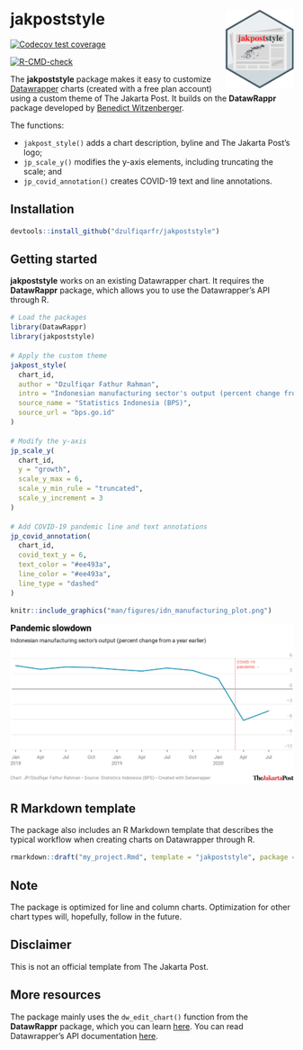 
<!-- README.md is generated from README.Rmd. Please edit that file -->

# jakpoststyle <img src="man/figures/jakpoststyle_logo.png" align="right" height="140"/>

<!-- badges: start -->

[![Codecov test
coverage](https://codecov.io/gh/dzulfiqarfr/jakpoststyle/branch/main/graph/badge.svg)](https://codecov.io/gh/dzulfiqarfr/jakpoststyle?branch=main)

[![R-CMD-check](https://github.com/dzulfiqarfr/jakpoststyle/workflows/R-CMD-check/badge.svg)](https://github.com/dzulfiqarfr/jakpoststyle/actions)
<!-- badges: end -->

The **jakpoststyle** package makes it easy to customize
[Datawrapper](https://www.datawrapper.de/) charts (created with a free
plan account) using a custom theme of The Jakarta Post. It builds on the
**DatawRappr** package developed by [Benedict
Witzenberger](https://github.com/munichrocker).

The functions:

-   `jakpost_style()` adds a chart description, byline and The Jakarta
    Post’s logo;  
-   `jp_scale_y()` modifies the y-axis elements, including truncating
    the scale; and  
-   `jp_covid_annotation()` creates COVID-19 text and line annotations.

## Installation

``` r
devtools::install_github("dzulfiqarfr/jakpoststyle")
```

## Getting started

**jakpoststyle** works on an existing Datawrapper chart. It requires the
**DatawRappr** package, which allows you to use the Datawrapper’s API
through R.

``` r
# Load the packages
library(DatawRappr)
library(jakpoststyle)

# Apply the custom theme
jakpost_style(
  chart_id,
  author = "Dzulfiqar Fathur Rahman",
  intro = "Indonesian manufacturing sector's output (percent change from a year earlier)",
  source_name = "Statistics Indonesia (BPS)",
  source_url = "bps.go.id"
)

# Modify the y-axis
jp_scale_y(
  chart_id,
  y = "growth",
  scale_y_max = 6,
  scale_y_min_rule = "truncated",
  scale_y_increment = 3
)

# Add COVID-19 pandemic line and text annotations
jp_covid_annotation(
  chart_id,
  covid_text_y = 6,
  text_color = "#ee493a",
  line_color = "#ee493a",
  line_type = "dashed"
)
```

``` r
knitr::include_graphics("man/figures/idn_manufacturing_plot.png")
```

<img src="man/figures/idn_manufacturing_plot.png" width="1400" style="display: block; margin: auto;" />

## R Markdown template

The package also includes an R Markdown template that describes the
typical workflow when creating charts on Datawrapper through R.

``` r
rmarkdown::draft("my_project.Rmd", template = "jakpoststyle", package = "jakpoststyle")
```

## Note

The package is optimized for line and column charts. Optimization for
other chart types will, hopefully, follow in the future.

## Disclaimer

This is not an official template from The Jakarta Post.

## More resources

The package mainly uses the `dw_edit_chart()` function from the
**DatawRappr** package, which you can learn
[here](https://munichrocker.github.io/DatawRappr/reference/dw_edit_chart.html).
You can read Datawrapper’s API documentation
[here](https://developer.datawrapper.de/reference).
